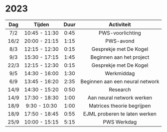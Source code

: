 # 2023

| Dag  |    Tijden     | Duur |           Activiteit            |
|:----:|:-------------:|:----:|:-------------------------------:|
| 7/2  | 10:45 - 11:30 | 0:45 |        PWS-voorlichting         |
| 16/2 | 20:00 - 21:15 | 1:15 |            PWS-avond            |
| 8/3  | 12:15 - 12:30 | 0:15 |     Gesprekje met De Kogel      |
| 9/3  | 15:30 - 17:15 | 1:45 |    Beginnen aan het project     |
| 22/3 | 12:15 - 12:30 | 0:15 |     Gesprekje met De Kogel      |
| 9/5  | 14:30 - 16:00 | 1:30 |           Werkmiddag            |
| 6/9  | 13:45 - 16:20 | 2:35 | Beginnen aan een neural network |
| 14/9 | 14:30 - 15:20 | 0:50 |            Research             |
| 14/9 | 17:30 - 18:30 | 1:00 |    Aan neural network werken    |
| 18/9 | 9:30 - 10:30  | 1:00 |   Matrices theorie begrijpen    |
| 18/9 | 17:50 - 18:45 | 0:55 |  EJML proberen te laten werken  |
| 25/9 | 10:00 - 15:15 | 5:15 |           PWS Werkdag           |
